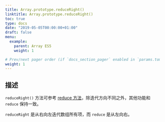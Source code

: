 ```yaml
---
title: Array.prototype.reduceRight()
linktitle: Array.prototype.reduceRight()
toc: true
type: docs
date: "2019-05-05T00:00:00+01:00"
draft: false
menu:
  example:
    parent: Array ES5
    weight: 1

# Prev/next pager order (if `docs_section_pager` enabled in `params.toml`)
weight: 1
---
```


## 描述

`reduceRight()` 方法可参考 [reduce 方法](./08-Array.prototype.reduce.md)，除迭代方向不同之外，其他功能和 `reduce` 保持一致。

`reduceRight` 是从右向左迭代数组所有项，而 `reduce` 是从左向右。
